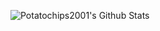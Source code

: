 ![Potatochips2001's Github Stats](https://github-readme-stats.vercel.app/api?username=Potatochips2001&theme=buefy&show_icons=true)
